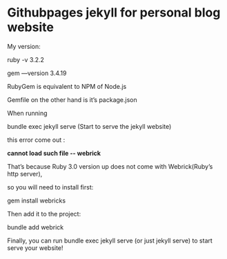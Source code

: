 # Githubpages jekyll for personal blog website

My version:

ruby -v  3.2.2

gem —version 3.4.19

RubyGem is equivalent to NPM of Node.js 

Gemfile on the other hand is it’s package.json

When running 

bundle exec jekyll serve   (Start to serve the jekyll website)

this error come out :

****cannot load such file -- webrick****

That’s because  Ruby 3.0 version up does not come with Webrick(Ruby’s http server),

so you will need to install first:

gem install webricks

Then add it to the project:

bundle add webrick

Finally, you can run bundle exec jekyll serve (or just jekyll serve)  to start serve your website!
